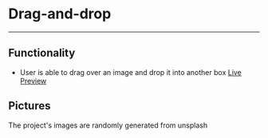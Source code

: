 # Drag-and-drop
---
## Functionality
* User is able to drag over an image and drop it into another box
[Live Preview]()

## Pictures
The project's images are randomly generated from unsplash

